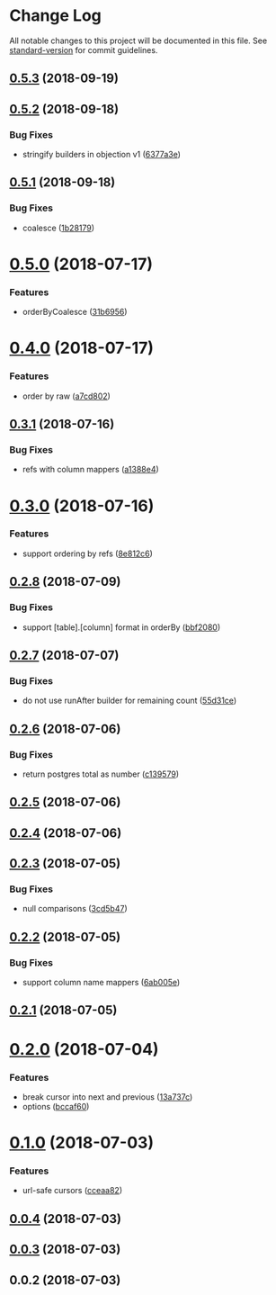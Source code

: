 # Change Log

All notable changes to this project will be documented in this file. See [standard-version](https://github.com/conventional-changelog/standard-version) for commit guidelines.

<a name="0.5.3"></a>
## [0.5.3](https://github.com/olavim/objection-cursor/compare/v0.5.2...v0.5.3) (2018-09-19)



<a name="0.5.2"></a>
## [0.5.2](https://github.com/olavim/objection-cursor/compare/v0.5.1...v0.5.2) (2018-09-18)


### Bug Fixes

* stringify builders in objection v1 ([6377a3e](https://github.com/olavim/objection-cursor/commit/6377a3e))



<a name="0.5.1"></a>
## [0.5.1](https://github.com/olavim/objection-cursor/compare/v0.5.0...v0.5.1) (2018-09-18)


### Bug Fixes

* coalesce ([1b28179](https://github.com/olavim/objection-cursor/commit/1b28179))



<a name="0.5.0"></a>
# [0.5.0](https://github.com/olavim/objection-cursor/compare/v0.4.0...v0.5.0) (2018-07-17)


### Features

* orderByCoalesce ([31b6956](https://github.com/olavim/objection-cursor/commit/31b6956))



<a name="0.4.0"></a>
# [0.4.0](https://github.com/olavim/objection-cursor/compare/v0.3.1...v0.4.0) (2018-07-17)


### Features

* order by raw ([a7cd802](https://github.com/olavim/objection-cursor/commit/a7cd802))



<a name="0.3.1"></a>
## [0.3.1](https://github.com/olavim/objection-cursor/compare/v0.3.0...v0.3.1) (2018-07-16)


### Bug Fixes

* refs with column mappers ([a1388e4](https://github.com/olavim/objection-cursor/commit/a1388e4))



<a name="0.3.0"></a>
# [0.3.0](https://github.com/olavim/objection-cursor/compare/v0.2.8...v0.3.0) (2018-07-16)


### Features

* support ordering by refs ([8e812c6](https://github.com/olavim/objection-cursor/commit/8e812c6))



<a name="0.2.8"></a>
## [0.2.8](https://github.com/olavim/objection-cursor/compare/v0.2.7...v0.2.8) (2018-07-09)


### Bug Fixes

* support [table].[column] format in orderBy ([bbf2080](https://github.com/olavim/objection-cursor/commit/bbf2080))



<a name="0.2.7"></a>
## [0.2.7](https://github.com/olavim/objection-cursor/compare/v0.2.6...v0.2.7) (2018-07-07)


### Bug Fixes

* do not use runAfter builder for remaining count ([55d31ce](https://github.com/olavim/objection-cursor/commit/55d31ce))



<a name="0.2.6"></a>
## [0.2.6](https://github.com/olavim/objection-cursor/compare/v0.2.5...v0.2.6) (2018-07-06)


### Bug Fixes

* return postgres total as number ([c139579](https://github.com/olavim/objection-cursor/commit/c139579))



<a name="0.2.5"></a>
## [0.2.5](https://github.com/olavim/objection-cursor/compare/v0.2.4...v0.2.5) (2018-07-06)



<a name="0.2.4"></a>
## [0.2.4](https://github.com/olavim/objection-cursor/compare/v0.2.3...v0.2.4) (2018-07-06)



<a name="0.2.3"></a>
## [0.2.3](https://github.com/olavim/objection-cursor/compare/v0.2.2...v0.2.3) (2018-07-05)


### Bug Fixes

* null comparisons ([3cd5b47](https://github.com/olavim/objection-cursor/commit/3cd5b47))



<a name="0.2.2"></a>
## [0.2.2](https://github.com/olavim/objection-cursor/compare/v0.2.1...v0.2.2) (2018-07-05)


### Bug Fixes

* support column name mappers ([6ab005e](https://github.com/olavim/objection-cursor/commit/6ab005e))



<a name="0.2.1"></a>
## [0.2.1](https://github.com/olavim/objection-cursor/compare/v0.2.0...v0.2.1) (2018-07-05)



<a name="0.2.0"></a>
# [0.2.0](https://github.com/olavim/objection-cursor/compare/v0.1.0...v0.2.0) (2018-07-04)


### Features

* break cursor into next and previous ([13a737c](https://github.com/olavim/objection-cursor/commit/13a737c))
* options ([bccaf60](https://github.com/olavim/objection-cursor/commit/bccaf60))



<a name="0.1.0"></a>
# [0.1.0](https://github.com/olavim/objection-cursor/compare/v0.0.4...v0.1.0) (2018-07-03)


### Features

* url-safe cursors ([cceaa82](https://github.com/olavim/objection-cursor/commit/cceaa82))



<a name="0.0.4"></a>
## [0.0.4](https://github.com/olavim/objection-cursor/compare/v0.0.2...v0.0.4) (2018-07-03)



<a name="0.0.3"></a>
## [0.0.3](https://github.com/olavim/objection-cursor/compare/v0.0.2...v0.0.3) (2018-07-03)



<a name="0.0.2"></a>
## 0.0.2 (2018-07-03)
